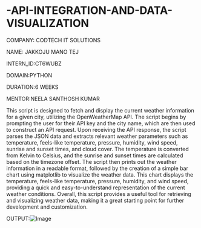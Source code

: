 # -API-INTEGRATION-AND-DATA-VISUALIZATION
COMPANY: CODTECH IT SOLUTIONS

NAME: JAKKOJU MANO TEJ

INTERN_ID:CT6WUBZ

DOMAIN:PYTHON

DURATION:6 WEEKS

MENTOR:NEELA SANTHOSH KUMAR

This script is designed to fetch and display the current weather information for a given city, utilizing the OpenWeatherMap API. The script begins by prompting the user for their API key and the city name, which are then used to construct an API request. Upon receiving the API response, the script parses the JSON data and extracts relevant weather parameters such as temperature, feels-like temperature, pressure, humidity, wind speed, sunrise and sunset times, and cloud cover. The temperature is converted from Kelvin to Celsius, and the sunrise and sunset times are calculated based on the timezone offset. The script then prints out the weather information in a readable format, followed by the creation of a simple bar chart using matplotlib to visualize the weather data. This chart displays the temperature, feels-like temperature, pressure, humidity, and wind speed, providing a quick and easy-to-understand representation of the current weather conditions. Overall, this script provides a useful tool for retrieving and visualizing weather data, making it a great starting point for further development and customization.

OUTPUT:![Image](https://github.com/user-attachments/assets/229ae84c-9bbc-4d68-bfe9-825f170f7ac2)
